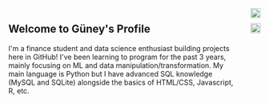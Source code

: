 <div style="display: grid; grid-template-columns: auto 1fr; gap: 20px; align-items: start;">
    <!-- Right: Text -->
  <div style="max-width: 600px;">
    <h2>Welcome to Güney's Profile</h2>
    <p>
      I'm a finance student and data science enthusiast building projects here in GitHub! I've been learning to program for the past 3 years, mainly focusing on ML and data manipulation/transformation.
      My main language is Python but I have advanced SQL knowledge (MySQL and SQLite) alongside the basics of HTML/CSS, Javascript, R, etc.
    </p>
  </div>
  <!-- Left: Images -->
  <div style="display: flex; flex-direction: column; gap: 10px; max-width: 400px;">
    <picture>
      <source
        srcset="https://github-readme-stats.vercel.app/api?username=GongJr0&show_icons=true&theme=dracula"
        media="(prefers-color-scheme: dark), (prefers-color-scheme: no-preference)"
      />
      <source
        srcset="https://github-readme-stats.vercel.app/api?username=GongJr0&show_icons=true"
        media="(prefers-color-scheme: light)"
      />
      <img src="https://github-readme-stats.vercel.app/api?username=anuraghazra&show_icons=true" style="width: 100%; display: block;" />
    </picture>
    <picture>
      <source
        srcset="https://github-readme-stats.vercel.app/api/pin/?username=GongJr0&repo=NeoPortfolio"
      />
      <a href="https://github.com/GongJr0/NeoPortfolio">
        <img src="https://github-readme-stats.vercel.app/api/pin/?username=GongJr0&repo=NeoPortfolio&theme=dracula" style="width: 100%; display: block;" />
      </a>
    </picture>
  </div>
</div>

